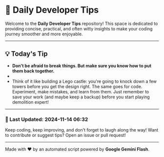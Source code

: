 
# 🌟 Daily Developer Tips

Welcome to the **Daily Developer Tips** repository! This space is dedicated to providing concise, practical, and often witty insights to make your coding journey smoother and more enjoyable.

---

## 💡 Today's Tip

- **Don't be afraid to break things.  But make sure you know how to put them back together.**
- 
- Think of it like building a Lego castle: you're going to knock down a few towers before you get the design right.  The same goes for code.  Experiment, make mistakes, and learn from them.  Just remember to save your work (and maybe keep a backup) before you start playing demolition expert!

---

### 📅 Last Updated: 2024-11-14 06:32

Keep coding, keep improving, and don't forget to laugh along the way! Want to contribute or suggest tips? Open an issue or pull request!

---

Made with ❤️ by an automated script powered by **Google Gemini Flash**.
